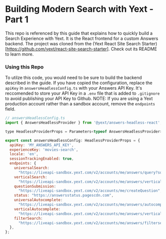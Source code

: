 # Building Modern Search with Yext - Part 1

This repo is referenced by this guide that explains how to quickly build a Search Experience with Yext. It is the React frontend for a custom Answers backend. The project
was cloned from the (Yext React Site Search Starter)[https://github.com/yext/react-site-search-starter]. Check out its README to learn more.

### Using this Repo
To utilze this code, you would need to be sure to build the backend described in the guide. If you have copied the configuration, replace the ```apiKey``` in ```answersHeadlessConfig.ts``` with your Answers API Key. 
It's reccomended to store your API Key in a ```.env``` file that is added to ```.gitignore``` to avoid publishing your API Key to Github. 
NOTE: If you are using a Yext production account rather than a sandbox account, remove the ```endpoints``` field.

```jsx
// answersHeadlessConfig.ts
import { AnswersHeadlessProvider } from '@yext/answers-headless-react';

type HeadlessProviderProps = Parameters<typeof AnswersHeadlessProvider>[0];

export const answersHeadlessConfig: HeadlessProviderProps = {
  apiKey: 'MY_ANSWERS_API_KEY',
  experienceKey: 'movies-search',
  locale: 'en',
  sessionTrackingEnabled: true,
  endpoints: {
    universalSearch:
      "https://liveapi-sandbox.yext.com/v2/accounts/me/answers/query?someparam=blah",
    verticalSearch:
      "https://liveapi-sandbox.yext.com/v2/accounts/me/answers/vertical/query",
    questionSubmission:
      "https://liveapi-sandbox.yext.com/v2/accounts/me/createQuestion",
    status: "https://answersstatus.pagescdn.com",
    universalAutocomplete:
      "https://liveapi-sandbox.yext.com/v2/accounts/me/answers/autocomplete",
    verticalAutocomplete:
      "https://liveapi-sandbox.yext.com/v2/accounts/me/answers/vertical/autocomplete",
    filterSearch:
      "https://liveapi-sandbox.yext.com/v2/accounts/me/answers/filtersearch",
  },
};
```

